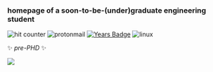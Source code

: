 ### homepage of a soon-to-be-(under)graduate engineering student
![hit counter](https://komarev.com/ghpvc/?username=melasq&style=flat-square&color=ff69b4&label=victims)
![protonmail](https://img.shields.io/badge/asgarim@pm.me-8B89CC?style=flat-square&logo=protonmail&logoColor=white)
[![Years Badge](https://badges.pufler.dev/repos/melasq?style=flat-square)](https://badges.pufler.dev)
![linux](https://img.shields.io/badge/Linux-FCC624?style=for-the-badge&logo=linux&logoColor=black)


✨ _pre-PHD_ ✨ 
<!--START_SECTION:badges-->

<!--END_SECTION:badges-->


<!-- 
<h3 align="left">Connect with me:</h3>
<p align="left">
<a href="https://codepen.io/uqmelika" target="blank"><img align="center" src="https://raw.githubusercontent.com/rahuldkjain/github-profile-readme-generator/master/src/images/icons/Social/codepen.svg" alt="uqmelika" height="30" width="40" /></a>
<a href="https://linkedin.com/in/https://www.linkedin.com/in/melody-asghari" target="blank"><img align="center" src="https://raw.githubusercontent.com/rahuldkjain/github-profile-readme-generator/master/src/images/icons/Social/linked-in-alt.svg" alt="https://www.linkedin.com/in/melody-asghari" height="30" width="40" /></a>
<a href="https://codesandbox.com/melasq" target="blank"><img align="center" src="https://cdn.jsdelivr.net/npm/simple-icons@3.0.1/icons/codesandbox.svg" alt="melasq" height="30" width="40" /></a>

![dockerbadge](https://img.shields.io/badge/mdockerq-2CA5E0?style=for-the-badge&logo=docker&logoColor=white) -->

![](https://hit.yhype.me/github/profile?user_id=44324191)
